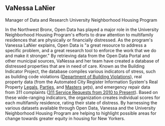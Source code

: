 ## VaNessa LaNier

Manager of Data and Research
University Neighborhood Housing Program

In the Northwest Bronx, Open Data has played a major role in the University Neighborhood Housing Program's efforts to draw attention to multifamily residences that are physically or financially distressed. As the program's Vanessa LaNier explains, Open Data is "a great resource to address a specific problem, and a great research tool to enforce the work that we do and make it stronger." By retrieving data from the Open Data Portal and other municipal sources, VaNessa and her team have created a database of distressed properties that are in need of care. Known as the Building Indicator Project, the database compiles various indicators of stress, such as building code violations ([Department of Building Violations](https://data.cityofnewyork.us/Housing-Development/DOB-Violations/3h2n-5cm9)), real property data (from the Automated City Register Information System's Real Property [Legals](https://data.cityofnewyork.us/City-Government/ACRIS-Real-Property-Legals/8h5j-fqxa), [Parties](https://data.cityofnewyork.us/City-Government/ACRIS-Real-Property-Parties/636b-3b5g), and [Masters](https://data.cityofnewyork.us/City-Government/ACRIS-Real-Property-Master/bnx9-e6tj)  [s](https://data.cityofnewyork.us/City-Government/ACRIS-Real-Property-Master/bnx9-e6tj)e[t](https://data.cityofnewyork.us/City-Government/ACRIS-Real-Property-Master/bnx9-e6tj)s), and emergency repair data from 311 complaints ([311 Service Requests from 2010 to Present](https://data.cityofnewyork.us/Social-Services/311-Service-Requests-from-2010-to-Present/erm2-nwe9)). Based on these wide-ranging indicators, the organization creates individual scores for each multifamily residence, rating their state of distress. By harnessing the various datasets available through Open Data, Vanessa and the University Neighborhood Housing Program are helping to highlight possible areas for change towards greater equity in housing for New Yorkers.
